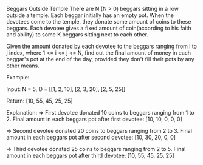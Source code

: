 Beggars Outside Temple
There are N (N > 0) beggars sitting in a row outside a temple. Each beggar initially has an empty pot. When the devotees come to the temple, they donate some amount of coins to these beggars. Each devotee gives a fixed amount of coin(according to his faith and ability) to some K beggars sitting next to each other.

Given the amount donated by each devotee to the beggars ranging from i to j index, where 1 <= i <= j <= N, find out the final amount of money in each beggar's pot at the end of the day, provided they don't fill their pots by any other means.

Example:

Input:
N = 5, D = [[1, 2, 10], [2, 3, 20], [2, 5, 25]]

Return: [10, 55, 45, 25, 25]

Explanation:
=> First devotee donated 10 coins to beggars ranging from 1 to 2. Final amount in each beggars pot after first devotee: [10, 10, 0, 0, 0]

=> Second devotee donated 20 coins to beggars ranging from 2 to 3. Final amount in each beggars pot after second devotee: [10, 30, 20, 0, 0]

=> Third devotee donated 25 coins to beggars ranging from 2 to 5. Final amount in each beggars pot after third devotee: [10, 55, 45, 25, 25]